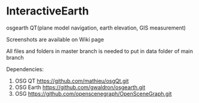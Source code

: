 # InteractiveEarth
osgearth QT(plane model navigation, earth elevation, GIS measurement)

Screenshots are available on Wiki page

All files and folders in master branch is needed to put in data folder of main branch

Dependencies:
1. OSG QT https://github.com/mathieu/osgQt.git
2. OSG Earth https://github.com/gwaldron/osgearth.git
3. OSG https://github.com/openscenegraph/OpenSceneGraph.git
